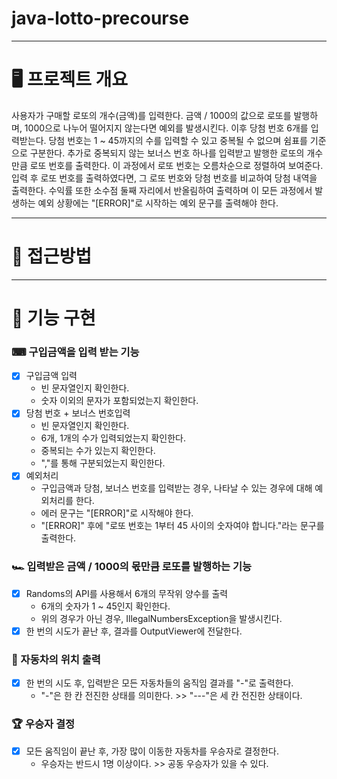 # java-lotto-precourse
---

# 🖥 프로젝트 개요
사용자가 구매할 로또의 개수(금액)를 입력한다. 금액 / 1000의 값으로 로또를 발행하며, 1000으로 나누어 떨어지지 않는다면 예외를 발생시킨다.
이후 당첨 번호 6개를 입력받는다. 당첨 번호는 1 ~ 45까지의 수를 입력할 수 있고 중복될 수 없으며 쉼표를 기준으로 구분한다. 추가로 중복되지 않는 보너스 번호 하나를 입력받고 발행한 로또의 개수만큼 로또 번호를 출력한다. 이 과정에서 로또 번호는 오름차순으로 정렬하여 보여준다.
입력 후 로또 번호를 출력하였다면, 그 로또 번호와 당첨 번호를 비교하여 당첨 내역을 출력한다. 수익률 또한 소수점 둘째 자리에서 반올림하여 출력하며 이 모든 과정에서 발생하는 예외 상황에는 "[ERROR]"로 시작하는 예외 문구를 출력해야 한다.

---

# 💭 접근방법


---

# 📒 기능 구현

### ⌨ 구입금액을 입력 받는 기능
- [x] 구입금액 입력
  * 빈 문자열인지 확인한다.
  * 숫자 이외의 문자가 포함되었는지 확인한다.
- [x] 당첨 번호 + 보너스 번호입력
  * 빈 문자열인지 확인한다.
  * 6개, 1개의 수가 입력되었는지 확인한다.
  * 중복되는 수가 있는지 확인한다.
  * ","를 통해 구분되었는지 확인한다.
- [x] 예외처리
  * 구입금액과 당첨, 보너스 번호를 입력받는 경우, 나타날 수 있는 경우에 대해 예외처리를 한다.
  * 에러 문구는 "[ERROR]"로 시작해야 한다.
  * "[ERROR]" 후에 "로또 번호는 1부터 45 사이의 숫자여야 합니다."라는 문구를 출력한다.

### 🏎 입력받은 금액 / 1000의 몫만큼 로또를 발행하는 기능
- [x] Randoms의 API를 사용해서 6개의 무작위 양수를 출력
  * 6개의 숫자가 1 ~ 45인지 확인한다.
  * 위의 경우가 아닌 경우, IllegalNumbersException을 발생시킨다.
- [x] 한 번의 시도가 끝난 후, 결과를 OutputViewer에 전달한다.

### 🧭 자동차의 위치 출력
- [x] 한 번의 시도 후, 입력받은 모든 자동차들의 움직임 결과를 "-"로 출력한다.
  * "-"은 한 칸 전진한 상태를 의미한다. >> "---"은 세 칸 전진한 상태이다.

### 🏆 우승자 결정
- [x] 모든 움직임이 끝난 후, 가장 많이 이동한 자동차를 우승자로 결정한다.
  * 우승자는 반드시 1명 이상이다. >> 공동 우승자가 있을 수 있다.

